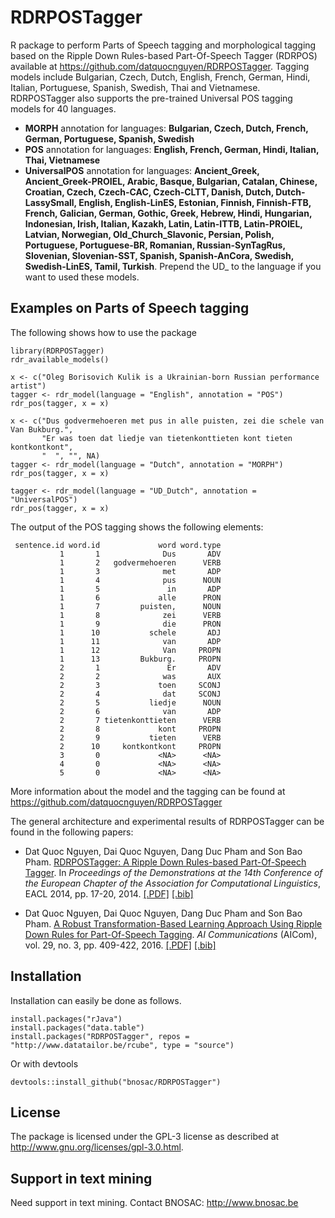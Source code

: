 # RDRPOSTagger

R package to perform Parts of Speech tagging and morphological tagging based on the Ripple Down Rules-based Part-Of-Speech Tagger (RDRPOS) available at https://github.com/datquocnguyen/RDRPOSTagger. Tagging models include Bulgarian, Czech, Dutch, English, French, German, Hindi, Italian, Portuguese, Spanish, Swedish, Thai and Vietnamese. RDRPOSTagger also supports the pre-trained Universal POS tagging models for 40 languages.

- **MORPH** annotation for languages: **Bulgarian, Czech, Dutch, French, German, Portuguese, Spanish, Swedish**
- **POS** annotation for languages: **English, French, German, Hindi, Italian, Thai, Vietnamese**
- **UniversalPOS** annotation for languages: **Ancient_Greek, Ancient_Greek-PROIEL, Arabic, Basque, Bulgarian, Catalan, Chinese, Croatian, Czech, Czech-CAC, Czech-CLTT, Danish, Dutch, Dutch-LassySmall, English, English-LinES, Estonian, Finnish, Finnish-FTB, French, Galician, German, Gothic, Greek, Hebrew, Hindi, Hungarian, Indonesian, Irish, Italian, Kazakh, Latin, Latin-ITTB, Latin-PROIEL, Latvian, Norwegian, Old_Church_Slavonic, Persian, Polish, Portuguese, Portuguese-BR, Romanian, Russian-SynTagRus, Slovenian, Slovenian-SST, Spanish, Spanish-AnCora, Swedish, Swedish-LinES, Tamil, Turkish**. Prepend the UD_ to the language if you want to used these models.

## Examples on Parts of Speech tagging

The following shows how to use the package

```()
library(RDRPOSTagger)
rdr_available_models()

x <- c("Oleg Borisovich Kulik is a Ukrainian-born Russian performance artist")
tagger <- rdr_model(language = "English", annotation = "POS")
rdr_pos(tagger, x = x)

x <- c("Dus godvermehoeren met pus in alle puisten, zei die schele van Van Bukburg.", 
       "Er was toen dat liedje van tietenkonttieten kont tieten kontkontkont",
       "  ", "", NA)
tagger <- rdr_model(language = "Dutch", annotation = "MORPH")
rdr_pos(tagger, x = x)

tagger <- rdr_model(language = "UD_Dutch", annotation = "UniversalPOS")
rdr_pos(tagger, x = x)
```

The output of the POS tagging shows the following elements:
```
 sentence.id word.id             word word.type
           1       1              Dus       ADV
           1       2   godvermehoeren      VERB
           1       3              met       ADP
           1       4              pus      NOUN
           1       5               in       ADP
           1       6             alle      PRON
           1       7         puisten,      NOUN
           1       8              zei      VERB
           1       9              die      PRON
           1      10           schele       ADJ
           1      11              van       ADP
           1      12              Van     PROPN
           1      13         Bukburg.     PROPN
           2       1               Er       ADV
           2       2              was       AUX
           2       3             toen     SCONJ
           2       4              dat     SCONJ
           2       5           liedje      NOUN
           2       6              van       ADP
           2       7 tietenkonttieten      VERB
           2       8             kont     PROPN
           2       9           tieten      VERB
           2      10     kontkontkont     PROPN
           3       0             <NA>      <NA>
           4       0             <NA>      <NA>
           5       0             <NA>      <NA>
```

More information about the model and the tagging can be found at https://github.com/datquocnguyen/RDRPOSTagger

The general architecture and experimental results of RDRPOSTagger can be found in the following papers:

- Dat Quoc Nguyen, Dai Quoc Nguyen, Dang Duc Pham and Son Bao Pham. [RDRPOSTagger: A Ripple Down Rules-based Part-Of-Speech Tagger](http://www.aclweb.org/anthology/E14-2005). In *Proceedings of the Demonstrations at the 14th Conference of the European Chapter of the Association for Computational Linguistics*, EACL 2014, pp. 17-20, 2014. [[.PDF]](http://www.aclweb.org/anthology/E14-2005) [[.bib]](http://www.aclweb.org/anthology/E14-2005.bib)

- Dat Quoc Nguyen, Dai Quoc Nguyen, Dang Duc Pham and Son Bao Pham. [A Robust Transformation-Based Learning Approach Using Ripple Down Rules for Part-Of-Speech Tagging](http://content.iospress.com/articles/ai-communications/aic698). *AI Communications* (AICom), vol. 29, no. 3, pp. 409-422, 2016. [[.PDF]](http://arxiv.org/pdf/1412.4021.pdf) [[.bib]](http://rdrpostagger.sourceforge.net/AICom.bib)


## Installation

Installation can easily be done as follows.

```
install.packages("rJava")
install.packages("data.table")
install.packages("RDRPOSTagger", repos = "http://www.datatailor.be/rcube", type = "source")
```

Or with devtools

```
devtools::install_github("bnosac/RDRPOSTagger")
```

## License

The package is licensed under the GPL-3 license as described at http://www.gnu.org/licenses/gpl-3.0.html.



## Support in text mining

Need support in text mining. 
Contact BNOSAC: http://www.bnosac.be